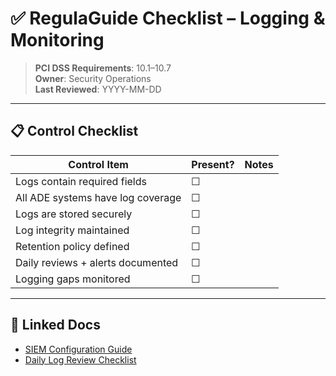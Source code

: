 
# ✅ RegulaGuide Checklist – Logging & Monitoring

> **PCI DSS Requirements**: 10.1–10.7  
> **Owner**: Security Operations  
> **Last Reviewed**: YYYY-MM-DD

---

## 📋 Control Checklist

| Control Item                          | Present? | Notes |
|--------------------------------------|----------|-------|
| Logs contain required fields         | ☐        |       |
| All ADE systems have log coverage    | ☐        |       |
| Logs are stored securely             | ☐        |       |
| Log integrity maintained             | ☐        |       |
| Retention policy defined             | ☐        |       |
| Daily reviews + alerts documented    | ☐        |       |
| Logging gaps monitored               | ☐        |       |

---

## 🔗 Linked Docs

- [SIEM Configuration Guide](../procedures/log_forwarding_config.md)
- [Daily Log Review Checklist](../procedures/log_review.md)
